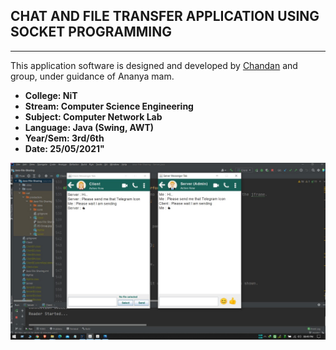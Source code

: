 ## CHAT AND FILE TRANSFER APPLICATION USING SOCKET PROGRAMMING

------------


This application software is designed and developed by [Chandan](https://github.com/ChandanKrv "Chandan") and group, 
under guidance of Ananya mam.

- **College: NiT**
- **Stream: Computer Science Engineering**
- **Subject: Computer Network Lab**
- **Language: Java (Swing, AWT)**
- **Year/Sem: 3rd/6th**
- **Date: 25/05/2021"**

![Alt text](Screenshots/1.jpeg "Optional Title")
